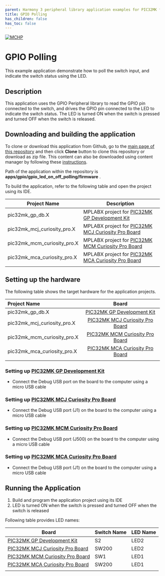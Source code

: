 ```yaml
---
parent: Harmony 3 peripheral library application examples for PIC32MK family
title: GPIO Polling 
has_children: false
has_toc: false
---
```


[![MCHP](https://www.microchip.com/ResourcePackages/Microchip/assets/dist/images/logo.png)](https://www.microchip.com)

# GPIO Polling

This example application demonstrate how to poll the switch input, and indicate the switch status using the LED.

## Description

This application uses the GPIO Peripheral library to read the GPIO pin connected to the switch, and drives the GPIO pin connected to the LED to indicate the switch status. The LED is turned ON when the switch is pressed and turned OFF when the switch is released.

## Downloading and building the application

To clone or download this application from Github, go to the [main page of this repository](https://github.com/Microchip-MPLAB-Harmony/csp_apps_pic32mk) and then click **Clone** button to clone this repository or download as zip file.
This content can also be downloaded using content manager by following these [instructions](https://github.com/Microchip-MPLAB-Harmony/contentmanager/wiki).

Path of the application within the repository is **apps/gpio/gpio_led_on_off_polling/firmware** .

To build the application, refer to the following table and open the project using its IDE.

| Project Name      | Description                                    |
| ----------------- | ---------------------------------------------- |
| pic32mk_gp_db.X | MPLABX project for [PIC32MK GP Development Kit](https://www.microchip.com/developmenttools/ProductDetails/dm320106) |
| pic32mk_mcj_curiosity_pro.X | MPLABX project for [PIC32MK MCJ Curiosity Pro Board](https://www.microchip.com/en-us/development-tool/DT100113) |
| pic32mk_mcm_curiosity_pro.X | MPLABX project for [PIC32MK MCM Curiosity Pro Board](https://www.microchip.com/en-us/development-tool/EV31E34A) |
| pic32mk_mca_curiosity_pro.X | MPLABX project for [PIC32MK MCA Curiosity Pro Board](https://www.microchip.com/en-us/development-tool/EV15D86A) |
|||

## Setting up the hardware

The following table shows the target hardware for the application projects.

| Project Name| Board|
|:---------|:---------:|
| pic32mk_gp_db.X | [PIC32MK GP Development Kit](https://www.microchip.com/developmenttools/ProductDetails/dm320106) |
| pic32mk_mcj_curiosity_pro.X | [PIC32MK MCJ Curiosity Pro Board](https://www.microchip.com/en-us/development-tool/DT100113) |
| pic32mk_mcm_curiosity_pro.X | [PIC32MK MCM Curiosity Pro Board](https://www.microchip.com/en-us/development-tool/EV31E34A) |
| pic32mk_mca_curiosity_pro.X | [PIC32MK MCA Curiosity Pro Board](https://www.microchip.com/en-us/development-tool/EV15D86A) |
|||

### Setting up [PIC32MK GP Development Kit](https://www.microchip.com/developmenttools/ProductDetails/dm320106)

- Connect the Debug USB port on the board to the computer using a micro USB cable

### Setting up [PIC32MK MCJ Curiosity Pro Board](https://www.microchip.com/en-us/development-tool/DT100113)

- Connect the Debug USB port (J1) on the board to the computer using a micro USB cable

### Setting up [PIC32MK MCM Curiosity Pro Board](https://www.microchip.com/en-us/development-tool/EV31E34A)

- Connect the Debug USB port (J500) on the board to the computer using a micro USB cable

### Setting up [PIC32MK MCA Curiosity Pro Board](https://www.microchip.com/en-us/development-tool/EV15D86A)

- Connect the Debug USB port (J1) on the board to the computer using a micro USB cable


## Running the Application

1. Build and program the application project using its IDE
2. LED is turned ON when the switch is pressed and turned OFF when the switch is released

Following table provides LED names:

| Board      | Switch Name | LED Name |
| ---------- |--------- |--------- |
|  [PIC32MK GP Development Kit](https://www.microchip.com/developmenttools/ProductDetails/dm320106)  |S2|  LED2 |
|  [PIC32MK MCJ Curiosity Pro Board](https://www.microchip.com/en-us/development-tool/DT100113)  | SW200 | LED2 |
|  [PIC32MK MCM Curiosity Pro Board](https://www.microchip.com/en-us/development-tool/EV31E34A)  | SW1 | LED1  |
|  [PIC32MK MCA Curiosity Pro Board](https://www.microchip.com/en-us/development-tool/EV15D86A)  | SW200 | LED1  |
|||
